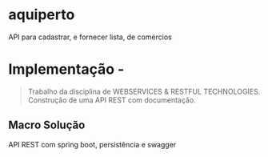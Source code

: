 # aquiperto
API para cadastrar, e fornecer lista, de comércios

# Implementação - 
> Trabalho da disciplina de WEBSERVICES & RESTFUL TECHNOLOGIES. Construção de uma API REST com documentação.

## Macro Solução
API REST com spring boot, persistência e swagger
